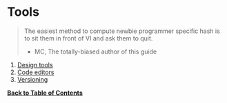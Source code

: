 Tools
=====
> The easiest method to compute newbie programmer specific hash is to sit them in front of VI and ask them to quit.
> - MC, The totally-biased author of this guide

1. [Design tools](design.md)
2. [Code editors](editors.md)
3. [Versioning](git.md)


**[Back to Table of Contents](../README.md)**
